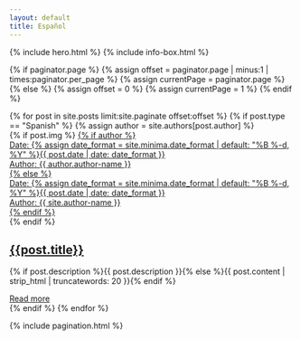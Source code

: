 ```yaml
---
layout: default
title: Español
---
```

{% include hero.html %}
{% include info-box.html %}

{% if paginator.page %}
  {% assign offset = paginator.page | minus:1 | times:paginator.per_page %}
  {% assign currentPage = paginator.page %}
{% else %}
  {% assign offset = 0 %}
  {% assign currentPage = 1 %}
{% endif %}

<div class="content-wrap">
  <div class="wrapper" data-page="{{ currentPage }}" data-totalPages="{{ paginator.total_pages }}">
  {% for post in site.posts limit:site.paginate offset:offset %}
    {% if post.type == "Spanish" %}
      {% assign author = site.authors[post.author] %}
        <article class="posts">
          {% if post.img %}
            <a class="post-thumbnail hidden" style="background-image: url({{"/images/pages/" | prepend: site.baseurl | append : post.img}})" href="{{post.url | prepend: site.baseurl}}">
              {% if author %}
              <div class="author-box">
                <div class="author-image-cover">
                  <div class="author-image-small" style="background-image: url({{"/images/" | prepend: site.baseurl | append: author.author-image}})"></div>
                </div>
                <div class="author-info">
                  <span class="meta">Date: <time datetime="{{ post.date | date_to_xmlschema }}">{% assign date_format = site.minima.date_format | default: "%B %-d, %Y" %}{{ post.date | date: date_format }}</time></span><br>
                  <span>Author: {{ author.author-name }}</span>
                </div>
              </div>
              {% else %}
              <div class="author-box">
                <div class="author-image-cover">
                  <div class="author-image-small" style="background-image: url({{"/images/" | prepend: site.baseurl | append: site.author-image}})"></div>
                </div>
                <div class="author-info">
                  <span class="meta">Date: <time datetime="{{ post.date | date_to_xmlschema }}">{% assign date_format = site.minima.date_format | default: "%B %-d, %Y" %}{{ post.date | date: date_format }}</time></span><br>
                  <span>Author: {{ site.author-name }}</span>
                </div>
              </div>
              {% endif %}
              <div class="cover"></div>
            </a>
          {% endif %}
          <div class="post-body {{ body-full }}">
            <h2><a href="{{post.url | prepend: site.baseurl}}">{{post.title}}</a></h2>
            <p>{% if post.description %}{{ post.description }}{% else %}{{ post.content | strip_html | truncatewords: 20 }}{% endif %}</p>
            <a href="{{site.baseurl}}{{ post.url }}" title="read more" class="more">Read more</a>
          </div>
          <div class="post-share">
            <a class="share-icon share-twitter" href="https://twitter.com/intent/tweet?text={{ post.title | uri_escape }}&url={{ site.url }}{{ site.baseurl }}{{ post.url }}" onclick="window.open(this.href, 'pop-up', 'left=20,top=20,width=500,height=500,toolbar=1,resizable=0'); return false;" title="Share on Twitter" rel="nofollow"><i class="fa fa-twitter" aria-hidden="true"></i></a>
            <a class="share-icon share-facebook" href="https://www.facebook.com/sharer/sharer.php?u={{ site.url }}{{ site.baseurl }}{{ post.url }}" onclick="window.open(this.href, 'pop-up', 'left=20,top=20,width=500,height=500,toolbar=1,resizable=0'); return false;" title="Share on Facebook" rel="nofollow"><i class="fa fa-facebook" aria-hidden="true"></i></a>
            <a class="share-icon share-pinterest" href="http://pinterest.com/pin/create/button/?url={{ site.url }}{{ site.baseurl }}{{ post.url }}&amp;media={{ site.url }}/images/pages/{{ post.img }}&amp;description={{ post.title | uri_escape }}" onclick="window.open(this.href, 'pop-up', 'left=20,top=20,width=900,height=500,toolbar=1,resizable=0'); return false;" title="Share on Pinterest"><i class="fa fa-pinterest" aria-hidden="true"></i></a>
          </div>
        </article> <!-- /.posts -->
    {% endif %}  
  {% endfor %}
  </div> <!-- /.wrapper -->
</div> <!-- /.content-wrap -->

{% include pagination.html %}